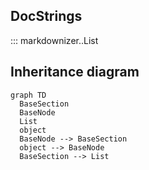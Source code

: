 ## DocStrings

::: markdownizer..List




## Inheritance diagram

```mermaid
graph TD
  BaseSection
  BaseNode
  List
  object
  BaseNode --> BaseSection
  object --> BaseNode
  BaseSection --> List
```
